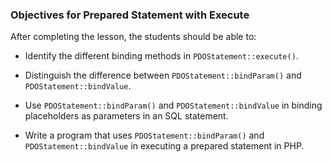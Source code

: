 ### Objectives for Prepared Statement with Execute

After completing the lesson, the students should be able to:

- Identify the different binding methods in `PDOStatement::execute()`.

- Distinguish the difference between `PDOStatement::bindParam()` and `PDOStatement::bindValue`.

- Use `PDOStatement::bindParam()` and `PDOStatement::bindValue` in binding placeholders as parameters in an SQL statement.

- Write a program that uses `PDOStatement::bindParam()` and `PDOStatement::bindValue` in executing a prepared statement in PHP.
